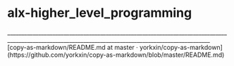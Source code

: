 <h1>alx-higher_level_programming</h1>
______________________________________________________________________________________________________________________________________________________
[copy-as-markdown/README.md at master · yorkxin/copy-as-markdown](https://github.com/yorkxin/copy-as-markdown/blob/master/README.md)
